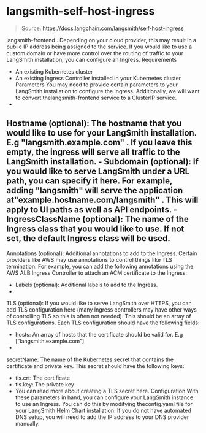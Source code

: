 # langsmith-self-host-ingress

> Source: https://docs.langchain.com/langsmith/self-host-ingress

langsmith-frontend
. Depending on your cloud provider, this may result in a public IP address being assigned to the service. If you would like to use a custom domain or have more control over the routing of traffic to your LangSmith installation, you can configure an Ingress.
Requirements
- An existing Kubernetes cluster
- An existing Ingress Controller installed in your Kubernetes cluster
Parameters
You may need to provide certain parameters to your LangSmith installation to configure the Ingress. Additionally, we will want to convert thelangsmith-frontend
service to a ClusterIP service.
-
Hostname (optional): The hostname that you would like to use for your LangSmith installation. E.g
"langsmith.example.com"
. If you leave this empty, the ingress will serve all traffic to the LangSmith installation. -
Subdomain (optional): If you would like to serve LangSmith under a URL path, you can specify it here. For example, adding
"langsmith"
will serve the application at"example.hostname.com/langsmith"
. This will apply to UI paths as well as API endpoints. - IngressClassName (optional): The name of the Ingress class that you would like to use. If not set, the default Ingress class will be used.
-
Annotations (optional): Additional annotations to add to the Ingress. Certain providers like AWS may use annotations to control things like TLS termination.
For example, you can add the following annotations using the AWS ALB Ingress Controller to attach an ACM certificate to the Ingress:
- Labels (optional): Additional labels to add to the Ingress.
-
TLS (optional): If you would like to serve LangSmith over HTTPS, you can add TLS configuration here (many Ingress controllers may have other ways of controlling TLS so this is often not needed). This should be an array of TLS configurations. Each TLS configuration should have the following fields:
- hosts: An array of hosts that the certificate should be valid for. E.g [“langsmith.example.com”]
-
secretName: The name of the Kubernetes secret that contains the certificate and private key. This secret should have the following keys:
- tls.crt: The certificate
- tls.key: The private key
- You can read more about creating a TLS secret here.
Configuration
With these parameters in hand, you can configure your LangSmith instance to use an Ingress. You can do this by modifying theconfig.yaml
file for your LangSmith Helm Chart installation.
If you do not have automated DNS setup, you will need to add the IP address to your DNS provider manually.